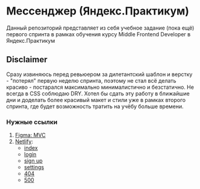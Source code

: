 # Мессенджер (Яндекс.Практикум)

Данный репозиторий представляет из себя учебное задание (пока ещё) первого спринта в рамках обучения курсу Middle Frontend Developer в Яндекс.Практикум

## Disclaimer

Сразу извиняюсь перед ревьюером за дилетантский шаблон и верстку - "потерял" первую неделю спринта, поэтому не стал всё делать красиво - постарался максимально минималистично и безстатично. Не всегда в CSS соблюдаю DRY. Хотел бы сдать эту работу в ближайшие дни и доделать более красивый макет и стили уже в рамках второго спринта, где будет возможность тратить на учёбу больше времени. 

### Нужные ссылки

1. [Figma: MVC](https://www.figma.com/file/sbtB0RzeT89V7y3rvyzy6x/Yandex-Praktikum%3A-Sprint-1?type=design&node-id=0%3A1&mode=design&t=Si48pxi8MbvwfP5q-1)
2. [Netlify](https://yandex-praktikum-akamych-1.netlify.app/):
     * [index](https://yandex-praktikum-akamych-1.netlify.app/)
     * [login](https://yandex-praktikum-akamych-1.netlify.app/login.html)
     * [sign up](https://yandex-praktikum-akamych-1.netlify.app/signup.html)
     * [settings](https://yandex-praktikum-akamych-1.netlify.app/settings.html)
     * [404](https://yandex-praktikum-akamych-1.netlify.app/404.html)
     * [500](https://yandex-praktikum-akamych-1.netlify.app/500.html)

